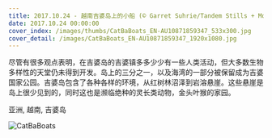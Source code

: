 ```yaml
---
title: 2017.10.24 - 越南吉婆岛上的小船 (© Garret Suhrie/Tandem Stills + Motion)
date: 2017.10.24 00:00:00
cover_index: /images/thumbs/CatBaBoats_EN-AU10871859347_533x300.jpg
cover_detail: /images/CatBaBoats_EN-AU10871859347_1920x1080.jpg
---
```


尽管有很多观点表明，在吉婆岛的吉婆镇多多少少有一些人类活动，但大多数生物多样性的天堂仍未得到开发。岛上的三分之一，以及海湾的一部分被保留成为吉婆国家公园。吉婆岛包含了各种各样的环境，从红树林沼泽到岩溶悬崖。这些悬崖是岛上很少见到的，同时这也是濒临绝种的灵长类动物，金头叶猴的家园。

亚洲, 越南, 吉婆岛

![CatBaBoats](/images/CatBaBoats_EN-AU10871859347_1920x1080.jpg)
